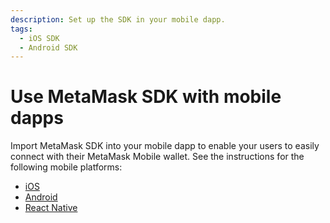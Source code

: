 ```yaml
---
description: Set up the SDK in your mobile dapp.
tags:
  - iOS SDK
  - Android SDK
---
```


# Use MetaMask SDK with mobile dapps

Import MetaMask SDK into your mobile dapp to enable your users
to easily connect with their MetaMask Mobile wallet.
See the instructions for the following mobile platforms:

- [iOS](ios.md)
- [Android](android.md)
- [React Native](react-native.md)
